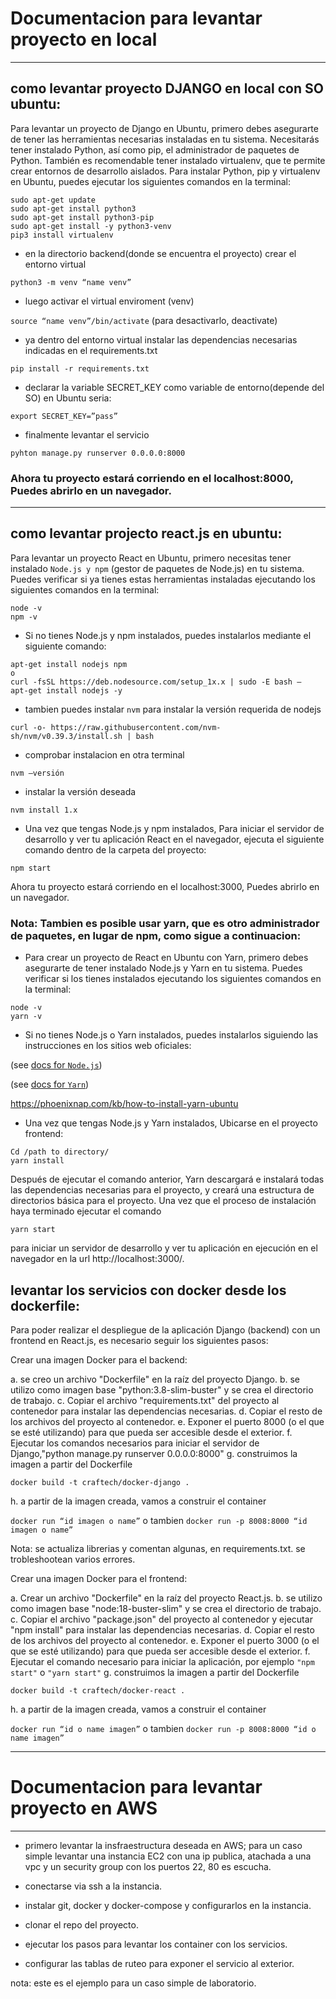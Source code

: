 #  Documentacion para levantar proyecto en local 
---
## como levantar proyecto DJANGO en local con SO ubuntu:

Para levantar un proyecto de Django en Ubuntu, primero debes asegurarte de tener las herramientas necesarias instaladas en tu sistema. Necesitarás tener instalado Python, así como pip, el administrador de paquetes de Python. También es recomendable tener instalado virtualenv, que te permite crear entornos de desarrollo aislados.
Para instalar Python, pip y virtualenv en Ubuntu, puedes ejecutar los siguientes comandos en la terminal:

```
sudo apt-get update
sudo apt-get install python3
sudo apt-get install python3-pip
sudo apt-get install -y python3-venv
pip3 install virtualenv
```

- en la directorio backend(donde se encuentra el proyecto) crear el entorno virtual

`python3 -m venv “name venv”`

- luego activar el virtual enviroment (venv)

`source “name venv”/bin/activate`  (para desactivarlo, deactivate)

- ya dentro del entorno virtual instalar las dependencias necesarias indicadas en el requirements.txt

`pip install -r requirements.txt`

- declarar la variable SECRET_KEY como variable de entorno(depende del SO) en Ubuntu seria:

`export SECRET_KEY=”pass”`

- finalmente levantar el servicio

`pyhton manage.py runserver 0.0.0.0:8000`

### Ahora tu proyecto estará corriendo en el localhost:8000, Puedes abrirlo en un navegador.
--- 

## como levantar projecto react.js en ubuntu:

Para levantar un proyecto React en Ubuntu, primero necesitas tener instalado `Node.js y npm` (gestor de paquetes de Node.js) en tu sistema. Puedes verificar si ya tienes estas herramientas instaladas ejecutando los siguientes comandos en la terminal:

```
node -v
npm -v
```

- Si no tienes Node.js y npm instalados, puedes instalarlos mediante el siguiente comando:

```
apt-get install nodejs npm
o
curl -fsSL https://deb.nodesource.com/setup_1x.x | sudo -E bash –
apt-get install nodejs -y
```

- tambien puedes instalar `nvm` para instalar la versión requerida de nodejs

`curl -o- https://raw.githubusercontent.com/nvm-sh/nvm/v0.39.3/install.sh | bash`

- comprobar instalacion en otra terminal 

`nvm –versión`

- instalar la versión deseada

`nvm install 1.x`     

- Una vez que tengas Node.js y npm instalados, 
Para iniciar el servidor de desarrollo y ver tu aplicación React en el navegador, ejecuta el siguiente comando dentro de la carpeta del proyecto:

`npm start`

 Ahora tu proyecto estará corriendo en el localhost:3000, Puedes abrirlo en un navegador.

### Nota: Tambien es posible usar yarn, que es otro administrador de paquetes, en lugar de npm, como sigue a continuacion:


- Para crear un proyecto de React en Ubuntu con Yarn, primero debes asegurarte de tener instalado Node.js y Yarn en tu sistema. Puedes verificar si los tienes instalados ejecutando los siguientes comandos en la terminal:
```
node -v
yarn -v
```
- Si no tienes Node.js o Yarn instalados, puedes instalarlos siguiendo las instrucciones en los sitios web oficiales:

(see [docs for `Node.js`](https://nodejs.org/en/download/package-manager/))

(see [docs for `Yarn`](https://classic.yarnpkg.com/en/docs/install))

https://phoenixnap.com/kb/how-to-install-yarn-ubuntu

- Una vez que tengas Node.js y Yarn instalados, Ubicarse en el proyecto frontend:

```
Cd /path to directory/
yarn install 
```

Después de ejecutar el comando anterior, Yarn descargará e instalará todas las dependencias necesarias para el proyecto, y creará una estructura de directorios básica para el proyecto.
Una vez que el proceso de instalación haya terminado ejecutar el comando

`yarn start`

para iniciar un servidor de desarrollo y ver tu aplicación en ejecución en el navegador en la url http://localhost:3000/.


## levantar los servicios con docker desde los dockerfile:

Para poder realizar el despliegue de la aplicación Django (backend) con un frontend en React.js, es necesario seguir los siguientes pasos:

Crear una imagen Docker para el backend:

a. se creo un archivo "Dockerfile" en la raíz del proyecto Django.
b. se utilizo como imagen base "python:3.8-slim-buster" y se crea el directorio de trabajo.
c. Copiar el archivo "requirements.txt" del proyecto al contenedor para instalar las dependencias necesarias.
d. Copiar el resto de los archivos del proyecto al contenedor.
e. Exponer el puerto 8000 (o el que se esté utilizando) para que pueda ser accesible desde el exterior.
f. Ejecutar los comandos necesarios para iniciar el servidor de Django,"python manage.py runserver 0.0.0.0:8000"
g. construimos la imagen a partir del Dockerfile

`docker build -t craftech/docker-django .`

h. a partir de la imagen creada, vamos a construir el container

`docker run “id imagen o name”`
o tambien
`docker run -p 8008:8000 “id imagen o name”`


Nota: se actualiza librerias y comentan algunas, en requirements.txt. se trobleshootean varios errores. 


Crear una imagen Docker para el frontend:

a. Crear un archivo "Dockerfile" en la raíz del proyecto React.js.
b. se utilizo como imagen base "node:18-buster-slim" y se crea el directorio de trabajo.
c. Copiar el archivo "package.json" del proyecto al contenedor y ejecutar "npm install" para instalar las dependencias necesarias.
d. Copiar el resto de los archivos del proyecto al contenedor.
e. Exponer el puerto 3000 (o el que se esté utilizando) para que pueda ser accesible desde el exterior.
f. Ejecutar el comando necesario para iniciar la aplicación, por ejemplo `"npm start"` o `"yarn start"`
g. construimos la imagen a partir del Dockerfile

`docker build -t craftech/docker-react .`

h. a partir de la imagen creada, vamos a construir el container

`docker run “id o name imagen”`
o tambien
`docker run -p 8008:8000 “id o name imagen”`


---
# Documentacion para levantar proyecto en AWS
---
- primero levantar la insfraestructura deseada en AWS; para un caso simple levantar una instancia EC2 con una ip publica, atachada a una vpc y un security group con los puertos 22, 80 es escucha. 

- conectarse via ssh a la instancia.

- instalar git, docker y docker-compose y configurarlos en la instancia.

- clonar el repo del proyecto.

- ejecutar los pasos para levantar los container con los servicios.

- configurar las tablas de ruteo para exponer el servicio al exterior. 

nota: este es el ejemplo para un caso simple de laboratorio. 
